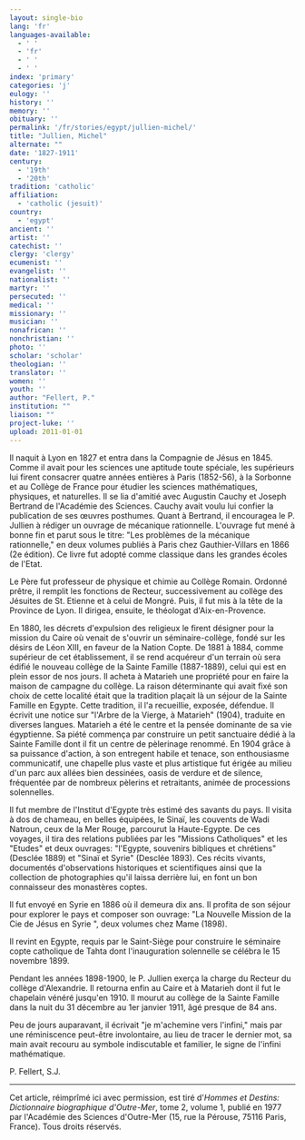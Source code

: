```yaml
---
layout: single-bio
lang: 'fr'
languages-available:
  - ' '
  - 'fr'
  - ' '
  - ' '
index: 'primary'
categories: 'j'
eulogy: ''
history: ''
memory: ''
obituary: ''
permalink: '/fr/stories/egypt/jullien-michel/'
title: "Jullien, Michel"
alternate: ""
date: '1827-1911'
century:
  - '19th'
  - '20th'
tradition: 'catholic'
affiliation:
  - 'catholic (jesuit)'
country:
  - 'egypt'
ancient: ''
artist: ''
catechist: ''
clergy: 'clergy'
ecumenist: ''
evangelist: ''
nationalist: ''
martyr: ''
persecuted: ''
medical: ''
missionary: ''
musician: ''
nonafrican: ''
nonchristian: ''
photo: ''
scholar: 'scholar'
theologian: ''
translator: ''
women: ''
youth: ''
author: "Fellert, P."
institution: ""
liaison: ""
project-luke: ''
upload: 2011-01-01
---
```




Il naquit à Lyon en 1827 et entra dans la Compagnie de Jésus en 1845. Comme il avait pour les sciences une aptitude toute spéciale, les supérieurs lui firent consacrer quatre années entières à Paris (1852-56), à la Sorbonne et au Collège de France pour étudier les sciences mathématiques, physiques, et naturelles. Il se lia d'amitié avec Augustin Cauchy et Joseph Bertrand de l'Académie des Sciences. Cauchy avait voulu lui confier la publication de ses œuvres posthumes. Quant à Bertrand, il encouragea le P. Jullien à rédiger un ouvrage de mécanique rationnelle. L'ouvrage fut mené à bonne fin et parut sous le titre: "Les problèmes de la mécanique rationnelle," en deux volumes publiés à Paris chez Gauthier-Villars en 1866 (2e édition). Ce livre fut adopté comme classique dans les grandes écoles de l'Etat.

Le Père fut professeur de physique et chimie au Collège Romain. Ordonné prêtre, il remplit les fonctions de Recteur, successivement au collège des Jésuites de St. Etienne et à celui de Mongré. Puis, il fut mis à la tête de la Province de Lyon. Il dirigea, ensuite, le théologat d'Aix-en-Provence.

En 1880, les décrets d'expulsion des religieux le firent désigner pour la mission du Caire où venait de s'ouvrir un séminaire-collège, fondé sur les désirs de Léon XIII, en faveur de la Nation Copte. De 1881 à 1884, comme supérieur de cet établissement, il se rend acquéreur d'un terrain où sera édifié le nouveau collège de la Sainte Famille (1887-1889), celui qui est en plein essor de nos jours. Il acheta à Matarieh une propriété pour en faire la maison de campagne du collège. La raison déterminante qui avait fixé son choix de cette localité était que la tradition plaçait là un séjour de la Sainte Famille en Egypte. Cette tradition, il l'a recueillie, exposée, défendue. Il écrivit une notice sur "l'Arbre de la Vierge, à Matarieh" (1904), traduite en diverses langues. Matarieh a été le centre et la pensée dominante de sa vie égyptienne. Sa piété commença par construire un petit sanctuaire dédié à la Sainte Famille dont il fit un centre de pèlerinage renommé. En 1904 grâce à sa puissance d'action, à son entregent habile et tenace, son enthousiasme communicatif, une chapelle plus vaste et plus artistique fut érigée au milieu d'un parc aux allées bien dessinées, oasis de verdure et de silence, fréquentée par de nombreux pèlerins et retraitants, animée de processions solennelles.

Il fut membre de l'Institut d'Egypte très estimé des savants du pays. Il visita à dos de chameau, en belles équipées, le Sinaï, les couvents de Wadi Natroun, ceux de la Mer Rouge, parcourut la Haute-Egypte. De ces voyages, il tira des relations publiées par les "Missions Catholiques" et les "Etudes" et deux ouvrages: "l'Egypte, souvenirs bibliques et chrétiens" (Desclée 1889) et "Sinaï et Syrie" (Desclée 1893). Ces récits vivants, documentés d'observations historiques et scientifiques ainsi que la collection de photographies qu'il laissa derrière lui, en font un bon connaisseur des monastères coptes.

Il fut envoyé en Syrie en 1886 où il demeura dix ans. Il profita de son séjour pour explorer le pays et composer son ouvrage: "La Nouvelle Mission de la Cie de Jésus en Syrie ", deux volumes chez Mame (1898).

Il revint en Egypte, requis par le Saint-Siège pour construire le séminaire copte catholique de Tahta dont l'inauguration solennelle se célébra le 15 novembre 1899.

Pendant les années 1898-1900, le P. Jullien exerça la charge du Recteur du collège d'Alexandrie. Il retourna enfin au Caire et à Matarieh dont il fut le chapelain vénéré jusqu'en 1910. Il mourut au collège de la Sainte Famille dans la nuit du 31 décembre au 1er janvier 1911, âgé presque de 84 ans.

Peu de jours auparavant, il écrivait "je m'achemine vers l'infini," mais par une réminiscence peut-être involontaire, au lieu de tracer le dernier mot, sa main avait recouru au symbole indiscutable et familier, le signe de l'infini mathématique.

P. Fellert, S.J.

---

Cet article, réimprîmé ici avec permission, est tiré d'*Hommes et Destins: Dictionnaire biographique d'Outre-Mer*, tome 2, volume 1, publié en 1977 par l'Académie des Sciences d'Outre-Mer (15, rue la Pérouse, 75116 Paris, France). Tous droits réservés.
